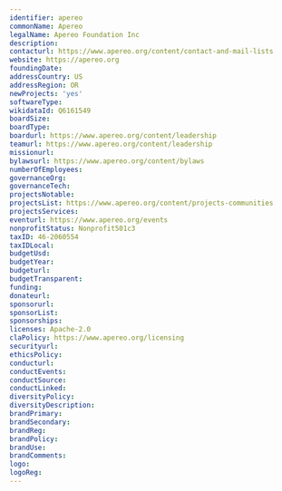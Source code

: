 ```yaml
---
identifier: apereo
commonName: Apereo
legalName: Apereo Foundation Inc
description:
contacturl: https://www.apereo.org/content/contact-and-mail-lists
website: https://apereo.org
foundingDate:
addressCountry: US
addressRegion: OR
newProjects: 'yes'
softwareType:
wikidataId: Q6161549
boardSize:
boardType:
boardurl: https://www.apereo.org/content/leadership
teamurl: https://www.apereo.org/content/leadership
missionurl:
bylawsurl: https://www.apereo.org/content/bylaws
numberOfEmployees:
governanceOrg:
governanceTech:
projectsNotable:
projectsList: https://www.apereo.org/content/projects-communities
projectsServices:
eventurl: https://www.apereo.org/events
nonprofitStatus: Nonprofit501c3
taxID: 46-2060554
taxIDLocal:
budgetUsd:
budgetYear:
budgeturl:
budgetTransparent:
funding:
donateurl:
sponsorurl:
sponsorList:
sponsorships:
licenses: Apache-2.0
claPolicy: https://www.apereo.org/licensing
securityurl:
ethicsPolicy:
conducturl:
conductEvents:
conductSource:
conductLinked:
diversityPolicy:
diversityDescription:
brandPrimary:
brandSecondary:
brandReg:
brandPolicy:
brandUse:
brandComments:
logo:
logoReg:
---
```

